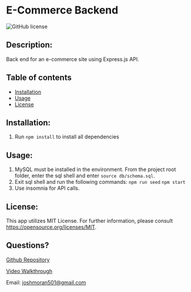 # E-Commerce Backend

![GitHub license](https://img.shields.io/github/license/joshmoran501/e-commerce)

## Description:

Back end for an e-commerce site using Express.js API.

## Table of contents

- [Installation](#installation)
- [Usage](#usage)
- [License](#license)

## Installation:

1. Run `npm install` to install all dependencies

## Usage:

1. MySQL must be installed in the environment. From the project root folder, enter the sql shell and enter `source db/schema.sql`.
2. Exit sql shell and run the following commands:
   `npm run seed`
   `npm start`
3. Use insomnia for API calls.

## License:

This app utilizes MIT License. For further information, please consult https://opensource.org/licenses/MIT.

## Questions?

[Github Repository](https://github.com/joshmoran501/e-commerce)

[Video Walkthrough](./Untitled_%20Aug%2012%2C%202022%2010_06%20AM.mp4)

Email: [joshmoran501@gmail.com](joshmoran501@gmail.com)
